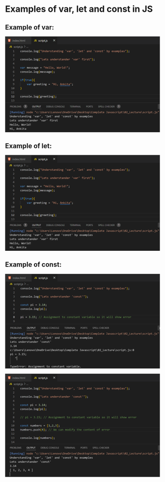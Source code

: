 # Examples of var, let and const in JS

## Example of var:

![Screenshot](i1.png)

## Example of let:

![Screenshot](i1.png)

## Example of const:

![Screenshot](i3.png)

![Screenshot](i4.png)
